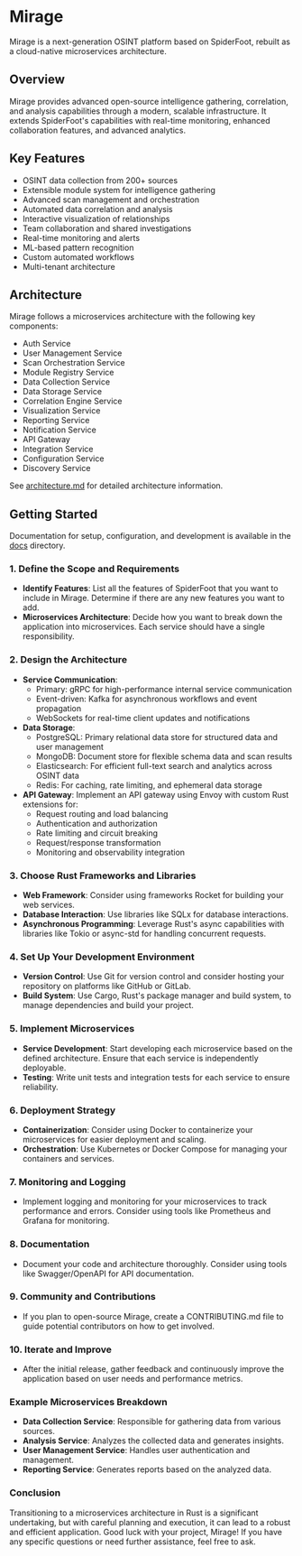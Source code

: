 # Mirage

Mirage is a next-generation OSINT platform based on SpiderFoot, rebuilt as a cloud-native microservices architecture.

## Overview

Mirage provides advanced open-source intelligence gathering, correlation, and analysis capabilities through a modern, scalable infrastructure. It extends SpiderFoot's capabilities with real-time monitoring, enhanced collaboration features, and advanced analytics.

## Key Features

- OSINT data collection from 200+ sources
- Extensible module system for intelligence gathering
- Advanced scan management and orchestration
- Automated data correlation and analysis
- Interactive visualization of relationships
- Team collaboration and shared investigations
- Real-time monitoring and alerts
- ML-based pattern recognition
- Custom automated workflows
- Multi-tenant architecture

## Architecture

Mirage follows a microservices architecture with the following key components:

- Auth Service
- User Management Service
- Scan Orchestration Service
- Module Registry Service
- Data Collection Service
- Data Storage Service
- Correlation Engine Service
- Visualization Service
- Reporting Service
- Notification Service
- API Gateway
- Integration Service
- Configuration Service
- Discovery Service

See [architecture.md](architecture.md) for detailed architecture information.

## Getting Started

Documentation for setup, configuration, and development is available in the [docs](docs) directory.

### 1. **Define the Scope and Requirements**
   - **Identify Features**: List all the features of SpiderFoot that you want to include in Mirage. Determine if there are any new features you want to add.
   - **Microservices Architecture**: Decide how you want to break down the application into microservices. Each service should have a single responsibility.

### 2. **Design the Architecture**
   - **Service Communication**: 
     - Primary: gRPC for high-performance internal service communication
     - Event-driven: Kafka for asynchronous workflows and event propagation
     - WebSockets for real-time client updates and notifications
   - **Data Storage**: 
     - PostgreSQL: Primary relational data store for structured data and user management
     - MongoDB: Document store for flexible schema data and scan results
     - Elasticsearch: For efficient full-text search and analytics across OSINT data
     - Redis: For caching, rate limiting, and ephemeral data storage
   - **API Gateway**: Implement an API gateway using Envoy with custom Rust extensions for:
     - Request routing and load balancing
     - Authentication and authorization
     - Rate limiting and circuit breaking
     - Request/response transformation
     - Monitoring and observability integration

### 3. **Choose Rust Frameworks and Libraries**
   - **Web Framework**: Consider using frameworks Rocket for building your web services.
   - **Database Interaction**: Use libraries like  SQLx for database interactions.
   - **Asynchronous Programming**: Leverage Rust's async capabilities with libraries like Tokio or async-std for handling concurrent requests.

### 4. **Set Up Your Development Environment**
   - **Version Control**: Use Git for version control and consider hosting your repository on platforms like GitHub or GitLab.
   - **Build System**: Use Cargo, Rust's package manager and build system, to manage dependencies and build your project.

### 5. **Implement Microservices**
   - **Service Development**: Start developing each microservice based on the defined architecture. Ensure that each service is independently deployable.
   - **Testing**: Write unit tests and integration tests for each service to ensure reliability.

### 6. **Deployment Strategy**
   - **Containerization**: Consider using Docker to containerize your microservices for easier deployment and scaling.
   - **Orchestration**: Use Kubernetes or Docker Compose for managing your containers and services.

### 7. **Monitoring and Logging**
   - Implement logging and monitoring for your microservices to track performance and errors. Consider using tools like Prometheus and Grafana for monitoring.

### 8. **Documentation**
   - Document your code and architecture thoroughly. Consider using tools like Swagger/OpenAPI for API documentation.

### 9. **Community and Contributions**
   - If you plan to open-source Mirage, create a CONTRIBUTING.md file to guide potential contributors on how to get involved.

### 10. **Iterate and Improve**
   - After the initial release, gather feedback and continuously improve the application based on user needs and performance metrics.

### Example Microservices Breakdown
- **Data Collection Service**: Responsible for gathering data from various sources.
- **Analysis Service**: Analyzes the collected data and generates insights.
- **User Management Service**: Handles user authentication and management.
- **Reporting Service**: Generates reports based on the analyzed data.

### Conclusion
Transitioning to a microservices architecture in Rust is a significant undertaking, but with careful planning and execution, it can lead to a robust and efficient application. Good luck with your project, Mirage! If you have any specific questions or need further assistance, feel free to ask.